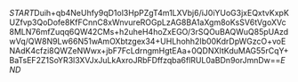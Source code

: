 $START$Duih+qb4NeUhfy9qD1ol3HpPZgT4m1LXVbj6/iJ0iYUoG3jxEQxtvKxpKUZfvp3QoDofe8KfFCnnC8xWnvureROGpLzAG8BA1aXgm8oKsSV6tVgoXVc8MLN76mfZuqq6QW42CMs+h2uheH4hoZxEGO/3rSQOuBAQWuQ85pUAzdwVq/QW8N9Lw66N51wAmOXbtzgex34+UHLhohh2Ib00KdrDpWGzcO+voENAdK4cfzi8QWZeNWwx+jbF7FcLdrngmHgtEAa+0QDNXItKduMAG55rCqY+BaTsEF2Z1SoYR3l3XVJxJuLkAxroJRbFDffzqba6flRUL0aBDn9orJmnDw==$END$
